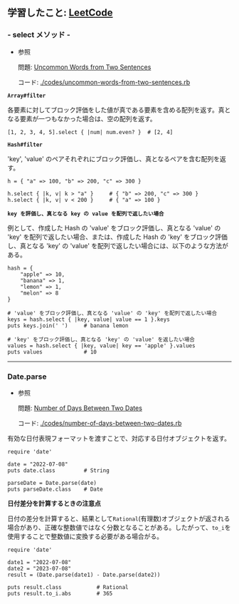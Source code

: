 ## 学習したこと: [LeetCode](https://leetcode.com/)

### - select メソッド -

- 参照

  問題: [Uncommon Words from Two Sentences](https://leetcode.com/problems/uncommon-words-from-two-sentences/)

  コード: [./codes/uncommon-words-from-two-sentences.rb](https://github.com/DaisukeKarasawa/blog/blob/main/day-7-8/leetcode/codes/uncommon-words-from-two-sentences.rb)

**`Array#filter`**

各要素に対してブロック評価をした値が真である要素を含める配列を返す。真となる要素が一つもなかった場合は、空の配列を返す。

```
[1, 2, 3, 4, 5].select { |num| num.even? }  # [2, 4]
```

**`Hash#filter`**

'key', 'value' のペアそれぞれにブロック評価し、真となるペアを含む配列を返す。

```
h = { "a" => 100, "b" => 200, "c" => 300 }

h.select { |k, v| k > "a" }     # { "b" => 200, "c" => 300 }
h.select { |k, v| v < 200 }     # { "a" => 100 }
```

**`key を評価し、真となる key の value を配列で返したい場合`**

例として、作成した Hash の 'value' をブロック評価し、真となる 'value' の 'key' を配列で返したい場合、または、作成した Hash の 'key' をブロック評価し、真となる 'key' の 'value' を配列で返したい場合には、以下のような方法がある。

```
hash = {
    "apple" => 10,
    "banana" => 1,
    "lemon" => 1,
    "melon" => 8
}

# 'value' をブロック評価し、真となる 'value' の 'key' を配列で返したい場合
keys = hash.select { |key, value| value == 1 }.keys
puts keys.join(' ')     # banana lemon

# 'key' をブロック評価し、真となる 'key' の 'value' を返したい場合
values = hash.select { |key, value| key == 'apple' }.values
puts values             # 10
```

---

### Date.parse

- 参照

  問題: [Number of Days Between Two Dates](https://leetcode.com/problems/number-of-days-between-two-dates/)

  コード: [./codes/number-of-days-between-two-dates.rb](https://github.com/DaisukeKarasawa/blog/blob/main/day-7-8/leetcode/codes/number-of-days-between-two-dates.rb)

有効な日付表現フォーマットを渡すことで、対応する日付オブジェクトを返す。

```
require 'date'

date = "2022-07-08"
puts date.class         # String

parseDate = Date.parse(date)
puts parseDate.class    # Date
```

**日付差分を計算するときの注意点**

日付の差分を計算すると、結果として`Rational`(有理数)オブジェクトが返される場合があり、正確な整数値ではなく分数となることがある。したがって、`to_i`を使用することで整数値に変換する必要がある場合がる。

```
require 'date'

date1 = "2022-07-08"
date2 = "2023-07-08"
result = (Date.parse(date1) - Date.parse(date2))

puts result.class           # Rational
puts result.to_i.abs        # 365
```
